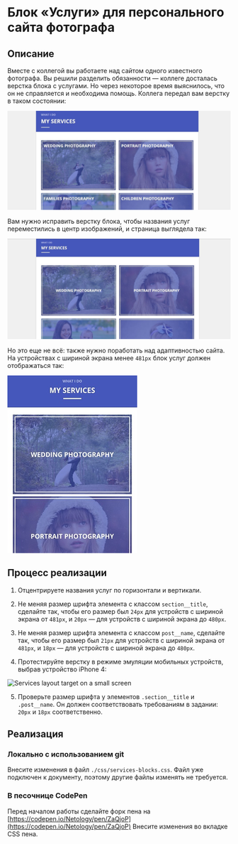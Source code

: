 # Блок «Услуги» для персонального сайта фотографа

## Описание

Вместе с коллегой вы работаете над сайтом одного известного фотографа. Вы решили разделить обязанности — коллеге досталась верстка блока с услугами. Но через некоторое время выяснилось, что он не справляется и необходима помощь. Коллега передал вам верстку в таком состоянии:

![Services layout current](../../sources/media-features-services-current.jpg)

Вам нужно исправить верстку блока, чтобы названия услуг переместились в центр изображений, и страница выглядела так:

![Services layout target](../../sources/media-features-services-target.jpg)

Но это еще не всё: также нужно поработать над адаптивностью сайта. На устройствах с шириной экрана менее `481px` блок услуг должен отображаться так:

![Services layout target small](../../sources/media-features-services-small.jpg)

## Процесс реализации

1. Отцентрируете названия услуг по горизонтали и вертикали.

2. Не меняя размер шрифта элемента с классом `section__title`, сделайте так, чтобы его размер был `24px` для устройств с шириной экрана от `481px`, и `20px` — для устройств с шириной экрана до `480px`. 

3. Не меняя размер шрифта элемента с классом `post__name`, сделайте так, чтобы его размер был `21px` для устройств с шириной экрана от `481px`, и `18px` — для устройств с шириной экрана до `480px`.

4. Протестируйте верстку в режиме эмуляции мобильных устройств, выбрав устройство iPhone 4:
 
![Services layout target on a small screen](../../sources/media-features-step0.jpg)

5. Проверьте размер шрифта у элементов `.section__title` и `.post__name`. Он должен соответствовать требованиям в задании: `20px` и `18px` соответственно.

## Реализация

### Локально с использованием git

Внесите изменения в файл `./css/services-blocks.css`. Файл уже подключен к документу, поэтому другие файлы изменять не требуется.

### В песочнице CodePen

Перед началом работы сделайте форк пена на [https://codepen.io/Netology/pen/ZaQjoP](https://codepen.io/Netology/pen/ZaQjoP)
Внесите изменения во вкладке CSS пена.